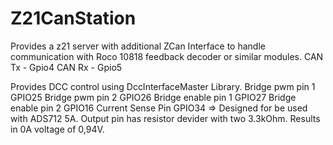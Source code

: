 # Z21CanStation

Provides a z21 server with additional ZCan Interface to handle communication with Roco 10818 feedback decoder or similar modules.
CAN Tx - Gpio4
CAN Rx - Gpio5 

Provides DCC control using DccInterfaceMaster Library.
Bridge pwm pin 1 GPIO25
Bridge pwm pin 2 GPIO26
Bridge enable pin 1 GPIO27
Bridge enable pin 2 GPIO16
Current Sense Pin GPIO34
=> Designed for be used with ADS712 5A. Output pin has resistor devider with two 3.3kOhm. Results in 0A voltage of 0,94V.
